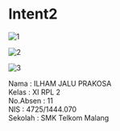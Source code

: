 # Intent2

![1](https://cloud.githubusercontent.com/assets/22134511/19410264/93e4f6a4-9311-11e6-9af9-dfa827772a7d.png)

![2](https://cloud.githubusercontent.com/assets/22134511/19410265/994d48e4-9311-11e6-8414-83f683e94a69.png)

![3](https://cloud.githubusercontent.com/assets/22134511/19410268/a59e5214-9311-11e6-96c9-2b5b137a05e3.png)


Nama      : ILHAM JALU PRAKOSA <br>
Kelas     : XI RPL 2 <br>
No.Absen  : 11 <br>
NIS       : 4725/1444.070 <br>
Sekolah   : SMK Telkom Malang
